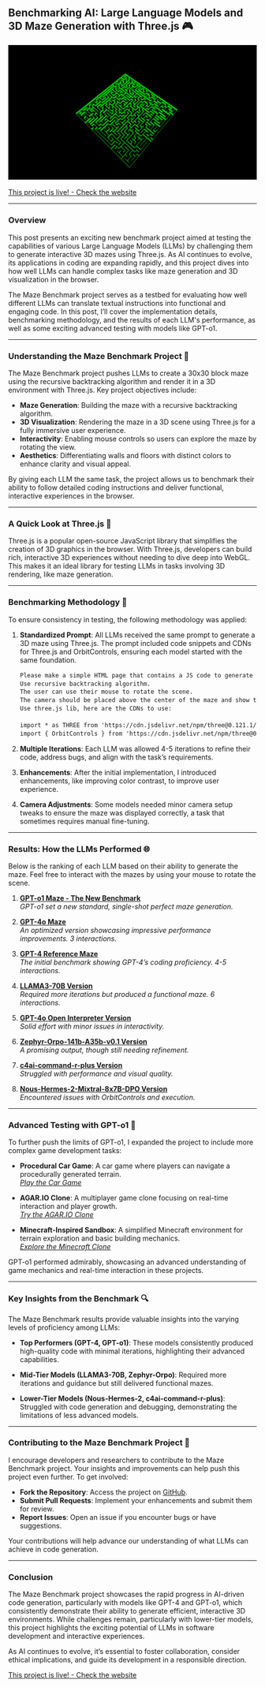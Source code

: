## Benchmarking AI: Large Language Models and 3D Maze Generation with Three.js 🎮

![Screenshot of a 3D maze generated by Three.js](./post_images/maze_benchmark.png)

[This project is live! - Check the website](https://louispaulet.github.io/maze_benchmark/)

---

### Overview

This post presents an exciting new benchmark project aimed at testing the capabilities of various Large Language Models (LLMs) by challenging them to generate interactive 3D mazes using Three.js. As AI continues to evolve, its applications in coding are expanding rapidly, and this project dives into how well LLMs can handle complex tasks like maze generation and 3D visualization in the browser.

The Maze Benchmark project serves as a testbed for evaluating how well different LLMs can translate textual instructions into functional and engaging code. In this post, I’ll cover the implementation details, benchmarking methodology, and the results of each LLM's performance, as well as some exciting advanced testing with models like GPT-o1.

---

### Understanding the Maze Benchmark Project 🎯

The Maze Benchmark project pushes LLMs to create a 30x30 block maze using the recursive backtracking algorithm and render it in a 3D environment with Three.js. Key project objectives include:

- **Maze Generation**: Building the maze with a recursive backtracking algorithm.
- **3D Visualization**: Rendering the maze in a 3D scene using Three.js for a fully immersive user experience.
- **Interactivity**: Enabling mouse controls so users can explore the maze by rotating the view.
- **Aesthetics**: Differentiating walls and floors with distinct colors to enhance clarity and visual appeal.

By giving each LLM the same task, the project allows us to benchmark their ability to follow detailed coding instructions and deliver functional, interactive experiences in the browser.

---

### A Quick Look at Three.js 📘

Three.js is a popular open-source JavaScript library that simplifies the creation of 3D graphics in the browser. With Three.js, developers can build rich, interactive 3D experiences without needing to dive deep into WebGL. This makes it an ideal library for testing LLMs in tasks involving 3D rendering, like maze generation.

---

### Benchmarking Methodology 📏

To ensure consistency in testing, the following methodology was applied:

1. **Standardized Prompt**: All LLMs received the same prompt to generate a 3D maze using Three.js. The prompt included code snippets and CDNs for Three.js and OrbitControls, ensuring each model started with the same foundation.

   ```html
   Please make a simple HTML page that contains a JS code to generate a maze (30x30 blocks).  
   Use recursive backtracking algorithm.
   The user can use their mouse to rotate the scene.
   The camera should be placed above the center of the maze and show the entire maze in a top-down manner.
   Use three.js lib, here are the CDNs to use:

   import * as THREE from 'https://cdn.jsdelivr.net/npm/three@0.121.1/build/three.module.js';
   import { OrbitControls } from 'https://cdn.jsdelivr.net/npm/three@0.121.1/examples/jsm/controls/OrbitControls.js';
   ```

2. **Multiple Iterations**: Each LLM was allowed 4-5 iterations to refine their code, address bugs, and align with the task’s requirements.

3. **Enhancements**: After the initial implementation, I introduced enhancements, like improving color contrast, to improve user experience.

4. **Camera Adjustments**: Some models needed minor camera setup tweaks to ensure the maze was displayed correctly, a task that sometimes requires manual fine-tuning.

---

### Results: How the LLMs Performed 🌐

Below is the ranking of each LLM based on their ability to generate the maze. Feel free to interact with the mazes by using your mouse to rotate the scene.

1. **[GPT-o1 Maze - The New Benchmark](https://louispaulet.github.io/maze_benchmark/o1_version_A.html)**  
   *GPT-o1 set a new standard, single-shot perfect maze generation.*

2. **[GPT-4o Maze](https://louispaulet.github.io/maze_benchmark/gpt4o_version.html)**  
   *An optimized version showcasing impressive performance improvements. 3 interactions.*

3. **[GPT-4 Reference Maze](https://louispaulet.github.io/maze_benchmark/gpt4_maze.html)**  
   *The initial benchmark showing GPT-4’s coding proficiency. 4-5 interactions.*

4. **[LLAMA3-70B Version](https://louispaulet.github.io/maze_benchmark/llama70b_version.html)**  
   *Required more iterations but produced a functional maze. 6 interactions.*

5. **[GPT-4o Open Interpreter Version](https://louispaulet.github.io/maze_benchmark/gpt4o_open_interpreter_version.html)**  
   *Solid effort with minor issues in interactivity.*

6. **[Zephyr-Orpo-141b-A35b-v0.1 Version](https://louispaulet.github.io/maze_benchmark/zephyr-orpo-141b-A35b-v0.1_version.html)**  
   *A promising output, though still needing refinement.*

7. **[c4ai-command-r-plus Version](https://louispaulet.github.io/maze_benchmark/c4ai-command-r-plus_version.html)**  
   *Struggled with performance and visual quality.*

8. **[Nous-Hermes-2-Mixtral-8x7B-DPO Version](https://louispaulet.github.io/maze_benchmark/Nous-Hermes-2-Mixtral-8x7B-DPO_version.html)**  
   *Encountered issues with OrbitControls and execution.*

---

### Advanced Testing with GPT-o1 🚀

To further push the limits of GPT-o1, I expanded the project to include more complex game development tasks:

- **Procedural Car Game**: A car game where players can navigate a procedurally generated terrain.  
   *[Play the Car Game](https://louispaulet.github.io/maze_benchmark/car_game/car.html)*

- **AGAR.IO Clone**: A multiplayer game clone focusing on real-time interaction and player growth.  
   *[Try the AGAR.IO Clone](https://louispaulet.github.io/maze_benchmark/agario/agario.html)*

- **Minecraft-Inspired Sandbox**: A simplified Minecraft environment for terrain exploration and basic building mechanics.  
   *[Explore the Minecraft Clone](https://louispaulet.github.io/maze_benchmark/minecraft/minecraft.html)*

GPT-o1 performed admirably, showcasing an advanced understanding of game mechanics and real-time interaction in these projects.

---

### Key Insights from the Benchmark 🔍

The Maze Benchmark results provide valuable insights into the varying levels of proficiency among LLMs:

- **Top Performers (GPT-4, GPT-o1)**: These models consistently produced high-quality code with minimal iterations, highlighting their advanced capabilities.
  
- **Mid-Tier Models (LLAMA3-70B, Zephyr-Orpo)**: Required more iterations and guidance but still delivered functional mazes.

- **Lower-Tier Models (Nous-Hermes-2, c4ai-command-r-plus)**: Struggled with code generation and debugging, demonstrating the limitations of less advanced models.

---

### Contributing to the Maze Benchmark Project 🤝

I encourage developers and researchers to contribute to the Maze Benchmark project. Your insights and improvements can help push this project even further. To get involved:

- **Fork the Repository**: Access the project on [GitHub](https://github.com/louispaulet/maze_benchmark).
- **Submit Pull Requests**: Implement your enhancements and submit them for review.
- **Report Issues**: Open an issue if you encounter bugs or have suggestions.

Your contributions will help advance our understanding of what LLMs can achieve in code generation.

---

### Conclusion

The Maze Benchmark project showcases the rapid progress in AI-driven code generation, particularly with models like GPT-4 and GPT-o1, which consistently demonstrate their ability to generate efficient, interactive 3D environments. While challenges remain, particularly with lower-tier models, this project highlights the exciting potential of LLMs in software development and interactive experiences.

As AI continues to evolve, it’s essential to foster collaboration, consider ethical implications, and guide its development in a responsible direction.

[This project is live! - Check the website](https://louispaulet.github.io/maze_benchmark/)